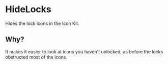 # HideLocks

Hides the lock icons in the Icon Kit.

## Why?

It makes it easier to look at icons you haven't unlocked, as before the locks obstructed most of the icons.
